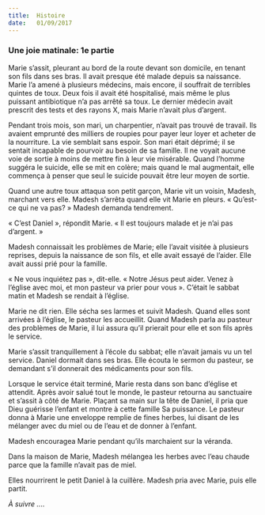 ```yaml
---
title:  Histoire
date:   01/09/2017
---
```


### Une joie matinale: 1e partie

Marie s’assit, pleurant au bord de la route devant son domicile, en tenant son fils dans ses bras. Il avait presque  été malade depuis sa naissance. Marie l’a amené à plusieurs médecins, mais encore, il souffrait de terribles  quintes de toux. Deux fois il avait été hospitalisé, mais même le plus puissant antibiotique n’a pas arrêté sa  toux. Le dernier médecin avait prescrit des tests et des rayons X, mais Marie n’avait plus d’argent. 

Pendant trois mois, son mari, un charpentier, n’avait pas trouvé de travail. Ils avaient emprunté des milliers de  roupies pour payer leur loyer et acheter de la nourriture. La vie semblait sans espoir. Son mari était déprimé; il  se sentait incapable de pourvoir au besoin de sa famille. Il ne voyait aucune voie de sortie à moins de mettre  fin à leur vie misérable. Quand l’homme suggéra le suicide, elle se mit en colère; mais quand le mal  augmentait, elle commença à penser que seul le suicide pouvait être leur moyen de sortie. 

Quand une autre toux attaqua son petit garçon, Marie vit un voisin, Madesh, marchant vers elle. Madesh  s’arrêta quand elle vit Marie en pleurs. « Qu’est-ce qui ne va pas? » Madesh demanda tendrement. 

« C’est Daniel », répondit Marie. « Il est toujours malade et je n’ai pas d’argent. »

Madesh connaissait les problèmes de Marie; elle l’avait visitée à plusieurs reprises, depuis la naissance de son  fils, et elle avait essayé de l’aider. Elle avait aussi prié pour la famille. 

« Ne vous inquiétez pas », dit-elle. « Notre Jésus peut aider. Venez à l’église avec moi, et mon pasteur va prier  pour vous ». C’était le sabbat matin et Madesh se rendait à l’église.

Marie ne dit rien. Elle sécha ses larmes et suivit Madesh. Quand elles sont arrivées à l’église, le pasteur les  accueillit. Quand Madesh parla au pasteur des problèmes de Marie, il lui assura qu’il prierait pour elle et son fils après le service. 

Marie s’assit tranquillement à l’école du sabbat; elle n’avait jamais vu un tel service. Daniel dormait dans ses  bras. Elle écouta le sermon du pasteur, se demandant s’il donnerait des médicaments pour son fils. 

Lorsque le service était terminé, Marie resta dans son banc d’église et attendit. Après avoir salué tout le monde, le pasteur retourna au sanctuaire et s’assit à côté de Marie. Plaçant sa main sur la tête de Daniel, il pria que Dieu guérisse l’enfant et montre à cette famille Sa puissance. Le pasteur donna à Marie une enveloppe remplie  de fines herbes, lui disant de les mélanger avec du miel ou de l’eau et de donner à l’enfant. 

Madesh encouragea Marie pendant qu’ils marchaient sur la véranda.

Dans la maison de Marie, Madesh mélangea les herbes avec l’eau chaude parce que la famille n’avait pas de  miel. 

Elles nourrirent le petit Daniel à la cuillère. Madesh pria avec Marie, puis elle partit.

*À suivre ....*